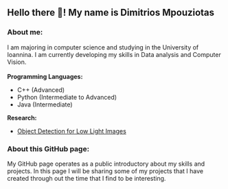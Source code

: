 ## Hello there :wave:! My name is Dimitrios Mpouziotas 

### About me:
I am majoring in computer science and studying in the University of Ioannina. I am currently developing my skills in Data analysis and Computer Vision. 
<br/><br/>
**Programming Languages:**

 - C++ (Advanced)
 - Python (Intermediate to Advanced)
 - Java (Intermediate)

**Research:** <br/>
 - [Object Detection for Low Light Images](https://ieeexplore.ieee.org/document/9932921)


### About this GitHub page:
My GitHub page operates as a public introductory about my skills and projects. In this page I will be sharing some of my projects that I have created through out the time that I find to be interesting.
